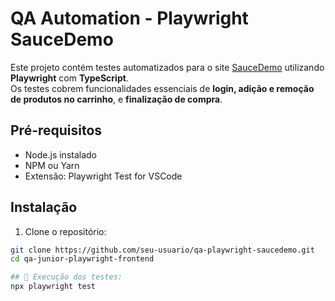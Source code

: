 # QA Automation - Playwright SauceDemo

Este projeto contém testes automatizados para o site [SauceDemo](https://www.saucedemo.com/) utilizando **Playwright** com **TypeScript**.  
Os testes cobrem funcionalidades essenciais de **login, adição e remoção de produtos no carrinho**, e **finalização de compra**.

## Pré-requisitos

- Node.js instalado  
- NPM ou Yarn
- Extensão: Playwright Test for VSCode

## Instalação

1. Clone o repositório:
```bash
git clone https://github.com/seu-usuario/qa-playwright-saucedemo.git
cd qa-junior-playwright-frontend

## 🚀 Execução dos testes:
npx playwright test 
